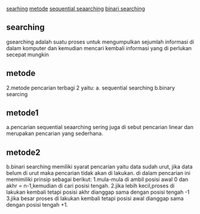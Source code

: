 <a href="#searching">searhing</a>
<a href="#metode">metode</a>
<a href="#metode1">sequential seaarching</a>
<a href="#metode2">binari searching</a>
<h2 id="searchin">searching</h2>
gsearching adalah suatu proses untuk mengumpulkan sejumlah informasi di dalam komputer dan kemudian mencari kembali informasi yang di perlukan secepat mungkin

<h2 id="metode">metode</h2>
2.metode pencarian terbagi 2
yaitu:
a. sequential searching
b.binary searcing

<h2 id="metode1">metode1</h2>
a.pencarian sequential seaarching sering juga di sebut pencarian linear dan merupakan pencarian yang sederhana.

<h2 id="metode2">metode2</h2>
b.binari searching
memiliki syarat pencarian yaitu data sudah urut, jika data belum di urut maka pencarian tidak akan di lakukan.
di dalam pencarian ini memimiliki prinsip sebagai  berikut:
1.mula-mula di ambil posisi awal 0 dan akhr = n-1,kemudian di cari posisi tengah.
2.jika lebih kecil,proses di lakukan kembali tetapi posisi akhr dianggap sama dengan posisi tengah -1
3.jika besar proses di lakukan kembali tetapi posisi awal dianggap sama dengan posisi tengah +1. 
